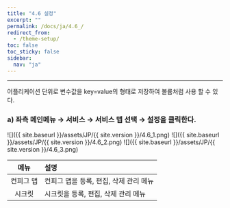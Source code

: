 ```yaml
---
title: "4.6 설정"
excerpt: ""
permalink: /docs/ja/4.6_/
redirect_from:
  - /theme-setup/
toc: false
toc_sticky: false
sidebar:
  nav: "ja"
---
```


---
어플리케이션 단위로 변수값을 key=value의 형태로 저장하여 볼륨처럼 사용 할 수 있다.

### a\) 좌측 메인메뉴 → 서비스 → 서비스 맵 선택 → 설정을 클릭한다.
![]({{ site.baseurl }}/assets/JP/{{ site.version }}/4.6_1.png)
![]({{ site.baseurl }}/assets/JP/{{ site.version }}/4.6_2.png)
![]({{ site.baseurl }}/assets/JP/{{ site.version }}/4.6_3.png)

| **메뉴** | **설명**                  |
| :----: | :---------------------- |
| 컨피그 맵  | 컨피그 맵을 등록, 편집, 삭제 관리 메뉴 |
|  시크릿   | 시크릿을 등록, 편집, 삭제 관리 메뉴   |
